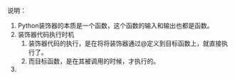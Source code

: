 说明：

1. Python装饰器的本质是一个函数，这个函数的输入和输出也都是函数。
2. 装饰器代码执行时机
   1. 装饰器代码的执行，是在将将装饰器通过@定义到目标函数上，就直接执行了。
   2. 而目标函数，是在其被调用的时候，才执行的。
3. 
